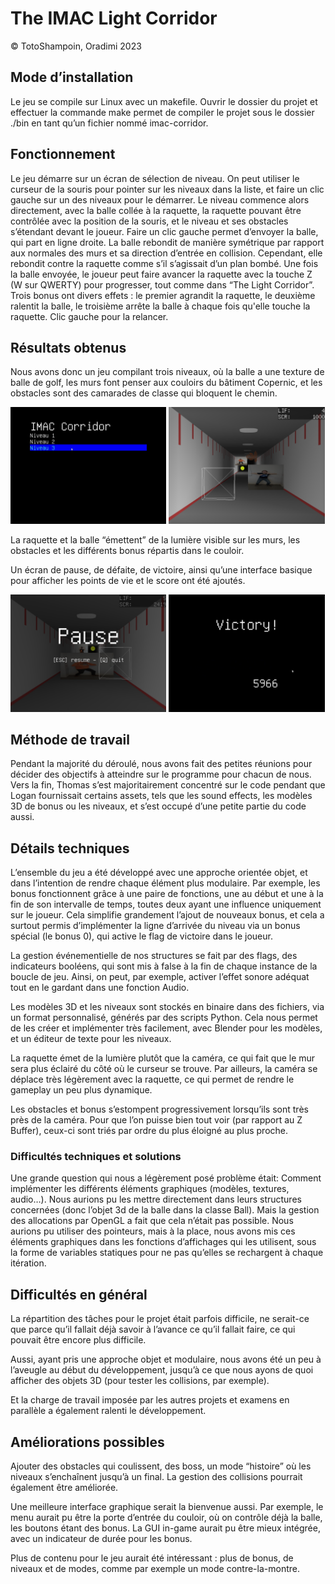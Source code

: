 # The IMAC Light Corridor

&copy; TotoShampoin, Oradimi 2023

## Mode d’installation
Le jeu se compile sur Linux avec un makefile. Ouvrir le dossier du projet et effectuer la commande make permet de compiler le projet sous le dossier ./bin en tant qu’un fichier nommé imac-corridor.

## Fonctionnement

Le jeu démarre sur un écran de sélection de niveau. On peut utiliser le curseur de la souris pour pointer sur les niveaux dans la liste, et faire un clic gauche sur un des niveaux pour le démarrer. Le niveau commence alors directement, avec la balle collée à la raquette, la raquette pouvant être contrôlée avec la position de la souris, et le niveau et ses obstacles s’étendant devant le joueur. Faire un clic gauche permet d’envoyer la balle, qui part en ligne droite. La balle rebondit de manière symétrique par rapport aux normales des murs et sa direction d’entrée en collision. Cependant, elle rebondit contre la raquette comme s’il s’agissait d’un plan bombé. Une fois la balle envoyée, le joueur peut faire avancer la raquette avec la touche Z (W sur QWERTY) pour progresser, tout comme dans “The Light Corridor”. Trois bonus ont divers effets : le premier agrandit la raquette, le deuxième ralentit la balle, le troisième arrête la balle à chaque fois qu'elle touche la raquette. Clic gauche pour la relancer.

## Résultats obtenus

Nous avons donc un jeu compilant trois niveaux, où la balle a une texture de balle de golf, les murs font penser aux couloirs du bâtiment Copernic, et les obstacles sont des camarades de classe qui bloquent le chemin.

<img src="./.screenshots/menu.png" width="49.5%">
<img src="./.screenshots/camarade.png" width="49.5%">

La raquette et la balle “émettent” de la lumière visible sur les murs, les obstacles et les différents bonus répartis dans le couloir. 

Un écran de pause, de défaite, de victoire, ainsi qu’une interface basique pour afficher les points de vie et le score ont été ajoutés.

<img src="./.screenshots/pause.png" width="49.5%">
<img src="./.screenshots/victoire.png" width="49.5%">

## Méthode de travail

Pendant la majorité du déroulé, nous avons fait des petites réunions pour décider des objectifs à atteindre sur le programme pour chacun de nous. Vers la fin, Thomas s’est majoritairement concentré sur le code pendant que Logan fournissait certains assets, tels que les sound effects, les modèles 3D de bonus ou les niveaux, et s’est occupé d’une petite partie du code aussi.

## Détails techniques

L’ensemble du jeu a été développé avec une approche orientée objet, et dans l’intention de rendre chaque élément plus modulaire. Par exemple, les bonus fonctionnent grâce à une paire de fonctions, une au début et une à la fin de son intervalle de temps, toutes deux ayant une influence uniquement sur le joueur. Cela simplifie grandement l’ajout de nouveaux bonus, et cela a surtout permis d’implémenter la ligne d’arrivée du niveau via un bonus spécial (le bonus 0), qui active le flag de victoire dans le joueur.

La gestion événementielle de nos structures se fait par des flags, des indicateurs booléens, qui sont mis à false à la fin de chaque instance de la boucle de jeu. Ainsi, on peut, par exemple, activer l’effet sonore adéquat tout en le gardant dans une fonction Audio.

Les modèles 3D et les niveaux sont stockés en binaire dans des fichiers, via un format personnalisé, générés par des scripts Python. Cela nous permet de les créer et implémenter très facilement, avec Blender pour les modèles, et un éditeur de texte pour les niveaux.

La raquette émet de la lumière plutôt que la caméra, ce qui fait que le mur sera plus éclairé du côté où le curseur se trouve. Par ailleurs, la caméra se déplace très légèrement avec la raquette, ce qui permet de rendre le gameplay un peu plus dynamique.

Les obstacles et bonus s’estompent progressivement lorsqu’ils sont très près de la caméra. Pour que l’on puisse bien tout voir (par rapport au Z Buffer), ceux-ci sont triés par ordre du plus éloigné au plus proche.

### Difficultés techniques et solutions

Une grande question qui nous a légèrement posé problème était: Comment implémenter les différents éléments graphiques (modèles, textures, audio…). Nous aurions pu les mettre directement dans leurs structures concernées (donc l’objet 3d de la balle dans la classe Ball). Mais la gestion des allocations par OpenGL a fait que cela n’était pas possible. Nous aurions pu utiliser des pointeurs, mais à la place, nous avons mis ces éléments graphiques dans les fonctions d’affichages qui les utilisent, sous la forme de variables statiques pour ne pas qu’elles se rechargent à chaque itération.

## Difficultés en général

La répartition des tâches pour le projet était parfois difficile, ne serait-ce que parce qu’il fallait déjà savoir à l’avance ce qu’il fallait faire, ce qui pouvait être encore plus difficile.

Aussi, ayant pris une approche objet et modulaire, nous avons été un peu à l’aveugle au début du développement, jusqu’à ce que nous ayons de quoi afficher des objets 3D (pour tester les collisions, par exemple).

Et la charge de travail imposée par les autres projets et examens en parallèle a également ralenti le développement.

## Améliorations possibles

Ajouter des obstacles qui coulissent, des boss, un mode “histoire” où les niveaux s’enchaînent jusqu’à un final. La gestion des collisions pourrait également être améliorée. 

Une meilleure interface graphique serait la bienvenue aussi. Par exemple, le menu aurait pu être la porte d’entrée du couloir, où on contrôle déjà la balle, les boutons étant des bonus. La GUI in-game aurait pu être mieux intégrée, avec un indicateur de durée pour les bonus.

Plus de contenu pour le jeu aurait été intéressant : plus de bonus, de niveaux et de modes, comme par exemple un mode contre-la-montre.
